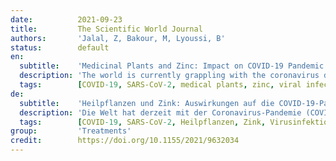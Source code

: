 ```yaml
---
date:          2021-09-23
title:         The Scientific World Journal
authors:       'Jalal, Z, Bakour, M, Lyoussi, B'
status:        default
en:
  subtitle:    'Medicinal Plants and Zinc: Impact on COVID-19 Pandemic'
  description: 'The world is currently grappling with the coronavirus disease (COVID-19) pandemic, caused by severe acute respiratory syndrome coronavirus 2 (SARS-CoV-2). The infection can cause fever, a dry cough, fatigue, severe pneumonia, respiratory distress syndrome, and in some cases death. There is currently no effective antiviral SARS-CoV-2 drug. To reduce the number of infections and deaths, it is critical to focus on strengthening immunity. This review aims to conduct a comprehensive search on the previous studies using Google Scholar, ScienceDirect, Medline, PubMed, and Scopus for the collection of research papers based on the role of zinc in the immune system, the antiviral activity of zinc, the effect of zinc supplementation in respiratory infections, the therapeutic approaches against viral infections based on medicinal plants, and the role of plants’ bioactive molecules in fighting viral infections. In conclusion, we highlighted the pivotal role of zinc in antiviral immunity and we suggested the bioactive molecules derived from medicinal plants as a search matrix for the development of anti-SARS-CoV-2 drugs.'
  tags:        [COVID-19, SARS-CoV-2, medical plants, zinc, viral infections]
de:
  subtitle:    'Heilpflanzen und Zink: Auswirkungen auf die COVID-19-Pandemie'
  description: 'Die Welt hat derzeit mit der Coronavirus-Pandemie (COVID-19) zu kämpfen, die durch das schwere akute respiratorische Syndrom Coronavirus 2 (SARS-CoV-2) verursacht wird. Die Infektion kann zu Fieber, trockenem Husten, Müdigkeit, schwerer Lungenentzündung, Atemnotsyndrom und in einigen Fällen zum Tod führen. Derzeit gibt es kein wirksames antivirales SARS-CoV-2-Medikament. Um die Zahl der Infektionen und Todesfälle zu verringern, ist entscheidend, sich auf die Stärkung der Immunität zu konzentrieren. Diese Übersichtsarbeit zielt darauf ab, eine umfassende Suche nach früheren Studien mit Hilfe von Google Scholar, ScienceDirect, Medline, PubMed und Scopus durchzuführen, um Forschungsarbeiten über die Rolle von Zink im Immunsystem, die antivirale Aktivität von Zink, die Wirkung einer Zinksupplementierung bei Atemwegsinfektionen, die therapeutischen Ansätze gegen Virusinfektionen auf der Grundlage von Heilpflanzen und die Rolle bioaktiver Pflanzenmoleküle bei der Bekämpfung von Virusinfektionen zu sammeln. Abschließend haben wir die zentrale Rolle von Zink bei der antiviralen Immunität hervorgehoben und die bioaktiven Moleküle aus Heilpflanzen als Suchmatrix für die Entwicklung von Medikamenten gegen SARS-CoV-2 vorgeschlagen.' 
  tags:        [COVID-19, SARS-CoV-2, Heilpflanzen, Zink, Virusinfektionen]
group:         'Treatments'
credit:        https://doi.org/10.1155/2021/9632034
---
```

